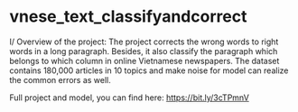 # vnese_text_classifyandcorrect

I/ Overview of the project:
The project corrects the wrong words to right words in a long paragraph. Besides, it also classify the paragraph which belongs to which column in online Vietnamese newspapers. The dataset contains 180,000 articles in 10 topics and make noise for model can realize the common errors as well.

Full project and model, you can find here: https://bit.ly/3cTPmnV



